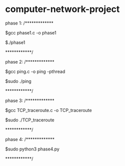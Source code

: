 # computer-network-project
phase 1:
/*************

$gcc phase1.c -o phase1

$./phase1

************/

 phase 2:
/*************

$gcc ping.c -o ping -pthread

$sudo ./ping <hosts>

************/
 
  phase 3:
/*************

$gcc TCP_traceroute.c -o TCP_traceroute

$sudo ./TCP_traceroute  <host name or IP>

************/
 
phase 4: /*************

$sudo python3 phase4.py

************/
